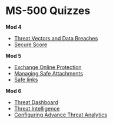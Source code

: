 # MS-500 Quizzes

**Mod 4**

* [Threat Vectors and Data Breaches](https://edxinteractivepage.blob.core.windows.net/miltstatic/MS101.1/20190329-071225302/static/CLD274x_M01_L01_match_Threatstutorial.html)
* [Secure Score](https://edxinteractivepage.blob.core.windows.net/miltstatic/MS101.1/20190329-071225302/static/CLD274x_M01_L03_flash_SecureScoretutorial.html)

**Mod 5**

* [Exchange Online Protection](https://edxinteractivepage.blob.core.windows.net/miltstatic/MS101.1/20190329-071225302/static/CLD274x_M02_L01_tile_EOPtutorial.html)
* [Managing Safe Attachments](https://edxinteractivepage.blob.core.windows.net/miltstatic/MS101.1/20190329-071225302/static/CLD274x_M02_L03_flip_Attachmentstutorial.html)
* [Safe links](https://edxinteractivepage.blob.core.windows.net/miltstatic/MS101.1/20190329-071225302/static/CLD274x_M02_L04_fill_Linkstutorial.html)

**Mod 6**
* [Threat Dashboard](https://edxinteractivepage.blob.core.windows.net/miltstatic/MS101.1/20190329-071225302/static/CLD274x_M03_L02_cw_SecDashboardtutorial.html)
* [Threat Intelligence](https://edxinteractivepage.blob.core.windows.net/miltstatic/MS101.1/20190329-071225302/static/CLD274x_M03_L01_flash_ThreatInteltutorial.html)
* [Configuring Advance Threat Analytics](https://edxinteractivepage.blob.core.windows.net/miltstatic/MS101.1/20190329-071225302/static/CLD274x_M03_L03_sort_ThreatAnalyticstutorial.html)
 
